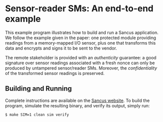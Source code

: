 # Sensor-reader SMs: An end-to-end example

This example program illustrates how to build and run a Sancus application. We
follow the example given in the paper: one protected module providing readings
from a memory-mapped I/O sensor, plus one that transforms this data and
encrypts and signs it to be sent to the vendor.

The remote stakeholder is provided with an *authenticity* guarantee: a good
signature over sensor readings associated with a fresh nonce can only be
produced by untampered sensor/reader SMs. Moreover, the *confidentiality* of
the transformed sensor readings is preserved.

## Building and Running

Complete instructions are available on the [Sancus
website](https://distrinet.cs.kuleuven.be/software/sancus/examples.php). To
build the program, simulate the resulting binary, and verify its output, simply
run:

```bash
$ make SIM=1 clean sim verify
```
